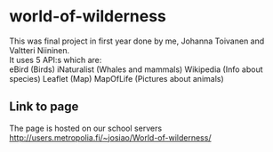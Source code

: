 # world-of-wilderness
This was final project in first year done by me, Johanna Toivanen and Valtteri Niininen.
<br> It uses 5 API:s which are: <br>
eBird         (Birds)
iNaturalist   (Whales and mammals)
Wikipedia     (Info about species)
Leaflet       (Map)
MapOfLife     (Pictures about animals)

## Link to page
The page is hosted on our school servers
http://users.metropolia.fi/~josiao/World-of-wilderness/
